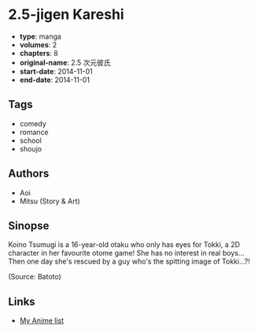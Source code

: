 # 2.5-jigen Kareshi

-   **type**: manga
-   **volumes**: 2
-   **chapters**: 8
-   **original-name**: 2.5 次元彼氏
-   **start-date**: 2014-11-01
-   **end-date**: 2014-11-01

## Tags

-   comedy
-   romance
-   school
-   shoujo

## Authors

-   Aoi
-   Mitsu (Story & Art)

## Sinopse

Koino Tsumugi is a 16-year-old otaku who only has eyes for Tokki, a 2D character in her favourite otome game! She has no interest in real boys... Then one day she's rescued by a guy who's the spitting image of Tokki...?!

(Source: Batoto)

## Links

-   [My Anime list](https://myanimelist.net/manga/84675/25-jigen_Kareshi)
